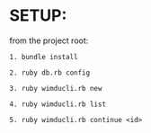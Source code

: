 # SETUP:
from the project root:

```
1. bundle install

2. ruby db.rb config

3. ruby wimducli.rb new 

4. ruby wimducli.rb list

5. ruby wimducli.rb continue <id>

